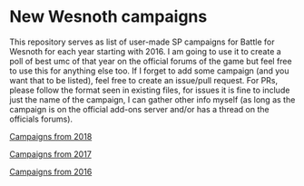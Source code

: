 # New Wesnoth campaigns

This repository serves as list of user-made SP campaigns for Battle for Wesnoth for each year starting with 2016. I am going to use it to create a poll of best umc of that year on the official forums of the game but feel free to use this for anything else too. If I forget to add some campaign (and you want that to be listed), feel free to create an issue/pull request. For PRs, please follow the format seen in existing files, for issues it is fine to include just the name of the campaign, I can gather other info myself (as long as the campaign is on the official add-ons server and/or has a thread on the officials forums).

[Campaigns from 2018](2018.md)

[Campaigns from 2017](2017.md)

[Campaigns from 2016](2016.md)
